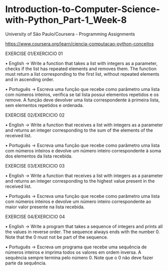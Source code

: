 # Introduction-to-Computer-Science-with-Python_Part-1_Week-8
University of São Paulo/Coursera - Programming Assignments

https://www.coursera.org/learn/ciencia-computacao-python-conceitos

EXERCISE 01/EXERCICIO 01

•	English -> Write a function that takes a list with integers as a parameter, checks if the list has repeated elements and removes them. The function must return a list corresponding to the first list, without repeated elements and in ascending order.

•	Português -> Escreva uma função que recebe como parâmetro uma lista com números inteiros, verifica se tal lista possui elementos repetidos e os remove. A função deve devolver uma lista correspondente à primeira lista, sem elementos repetidos e ordenada.


EXERCISE 02/EXERCICIO 02

•	English -> Write a function that receives a list with integers as a parameter and returns an integer corresponding to the sum of the elements of the received list.

•	Português -> Escreva uma função que recebe como parâmetro uma lista com números inteiros e devolve um número inteiro correspondente à soma dos elementos da lista recebida.


EXERCISE 03/EXERCICIO 03

•	English -> Write a function that receives a list with integers as a parameter and returns an integer corresponding to the highest value present in the received list.

•	Português -> Escreva uma função que recebe como parâmetro uma lista com números inteiros e devolve um número inteiro correspondente ao maior valor presente na lista recebida.


EXERCISE 04/EXERCICIO 04

•	English -> Write a program that takes a sequence of integers and prints all the values in reverse order. The sequence always ends with the number 0. Note that the 0 must not be part of the sequence.

•	Português -> Escreva um programa que recebe uma sequência de números inteiros e imprima todos os valores em ordem inversa. A sequência sempre termina pelo número 0. Note que o 0 não deve fazer parte da sequência.

